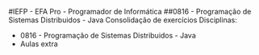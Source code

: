 #IEFP - EFA Pro - Programador de Informática
##0816 - Programação de Sistemas Distribuidos - Java
Consolidação de exercícios Disciplinas:
- 0816 - Programação de Sistemas Distribuidos - Java
- Aulas extra
